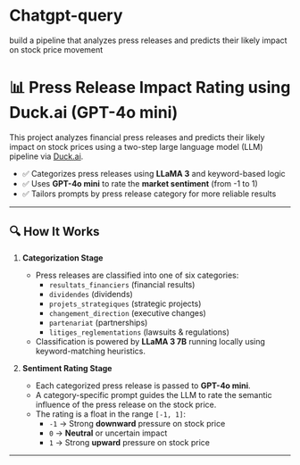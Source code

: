 # Chatgpt-query
build a  pipeline that analyzes press releases and predicts their likely impact on stock price movement

# 📊 Press Release Impact Rating using Duck.ai (GPT-4o mini)

This project analyzes financial press releases and predicts their likely impact on stock prices using a two-step large language model (LLM) pipeline via [Duck.ai](https://duck.ai).

- ✅ Categorizes press releases using **LLaMA 3** and keyword-based logic
- ✅ Uses **GPT-4o mini** to rate the **market sentiment** (from -1 to 1)
- ✅ Tailors prompts by press release category for more reliable results

---

## 🔍 How It Works

1. **Categorization Stage**
   - Press releases are classified into one of six categories:
     - `resultats_financiers` (financial results)
     - `dividendes` (dividends)
     - `projets_strategiques` (strategic projects)
     - `changement_direction` (executive changes)
     - `partenariat` (partnerships)
     - `litiges_reglementations` (lawsuits & regulations)
   - Classification is powered by **LLaMA 3 7B** running locally using keyword-matching heuristics.

2. **Sentiment Rating Stage**
   - Each categorized press release is passed to **GPT-4o mini**.
   - A category-specific prompt guides the LLM to rate the semantic influence of the press release on the stock price.
   - The rating is a float in the range `[-1, 1]`:
     - `-1` → Strong **downward** pressure on stock price
     - `0` → **Neutral** or uncertain impact
     - `1` → Strong **upward** pressure on stock price

---
